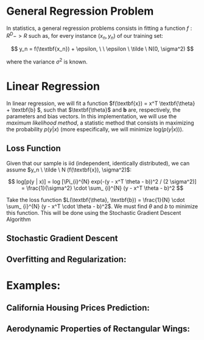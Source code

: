# General Regression Problem
In statistics, a general regression problems consists in fitting a function $f: R^D -> R$ such as, for every instance $(x_n, y_n)$ of our training set:

$$
y_n = f(\textbf{x_n}) + \epsilon, \ \ \epsilon \ \tilde \ N(0, \sigma^2)
$$

where the variance $\sigma^2$ is known.

# Linear Regression
In linear regression, we will fit a function $f(\textbf{x}) = x^T \textbf{\theta} + \textbf{b} $, such that $\textbf{\theta}$ and $\textbf{b}$ are, respectively, the parameters and bias vectors. In this implementation, we will use the *maximum likelihood method*, a statistic method that consists in maximizing the probability $p(y | x)$ (more especifically, we will minimize log($p(y|x)$)). 

## Loss Function
Given that our sample is iid (independent, identically distributed), we can assume $y_n \ \tilde \ N (f(\textbf{x}), \sigma^2)$:

$$
log[p(y | x)] = log [\Pi_{i}^{N} exp(-(y - x^T \theta - b))^2 / (2 \sigma^2)] = \frac{1}{\sigma^2} \cdot \sum_ {i}^{N} (y - x^T \theta - b)^2
$$

Take the loss function $L(\textbf{\theta}, \textbf{b}) = \frac{1}{N} \cdot \sum_ {i}^{N} (y - x^T \cdot \theta - b)^2$. We must find $\theta$ and $b$ to minimize this function. This will be done using the Stochastic Gradient Descent Algorithm

## Stochastic Gradient Descent


## Overfitting and Regularization:

# Examples:


## California Housing Prices Prediction:


## Aerodynamic Properties of Rectangular Wings: